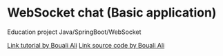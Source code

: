 # WebSocket chat (Basic application)

Education project Java/SpringBoot/WebSocket

[Link tutorial by Bouali Ali](https://www.youtube.com/watch?v=TywlS9iAZCM)
[Link source code by Bouali Ali](https://github.com/ali-bouali/login-registration-with-email-validation/tree/main/src/main/java/com/bouali/register)
